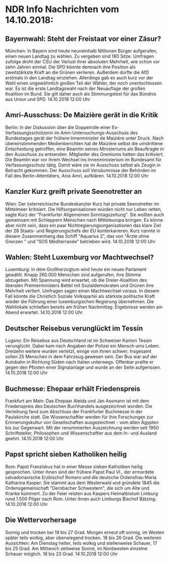 # NDR Info Nachrichten vom 14.10.2018:


## Bayernwahl: Steht der Freistaat vor einer Zäsur?
München:	     In Bayern sind heute neuneinhalb Millionen Bürger aufgerufen, einen neuen Landtag zu wählen. Zu vergeben sind 180 Sitze. Umfragen zufolge droht der CSU der Verlust ihrer absoluten Mehrheit, wie schon vor zehn Jahren einmal. Die SPD könnte demnach ihre Position als zweitstärkste Kraft an die Grünen verlieren. Außerdem dürfte die AfD erstmals in den Landtag einziehen. Allerdings gab es auch kurz vor der Wahl einen ungewöhnlich großen Teil der Wähler, der noch unentschlossen war. Es ist die erste Landtagswahl nach der Neuauflage der großen Koalition im Bund. Sie gilt daher auch als Stimmungstest für das Bündnis aus Union und SPD. 14.10.2018 12:00 Uhr 

## Amri-Ausschuss: De Maizière gerät in die Kritik
Berlin: In der Diskussion über die Doppelrolle einer Ex-Verfassungsschützerin im Amri-Untersuchungs-Ausschuss des Bundestages gerät der frühere Innenminister de Maizière unter Druck. Nach übereinstimmenden Medienberichten hat de Maizière selbst die umstrittene Entscheidung getroffen, eine Beamtin seines Ministeriums als Beauftragte in den Ausschuss zu entsenden. Mitglieder des Gremiums hatten das kritisiert. Die Beamtin war vor ihrem Wechsel ins Innenministerium im Bundesamt für Verfassungsschutz tätig. Damit wäre sie im Ausschuss selbst als Zeugin in Betracht gekommen. Der Ausschuss soll Versäumnisse der Behörden im Fall des Berlin-Attentäters, Anis Amri, aufklären. 14.10.2018 12:00 Uhr 

## Kanzler Kurz greift private Seenotretter an
Wien: Der österreichische Bundeskanzler Kurz hat private Seenotretter im Mittelmeer kritisiert. Die Hilfsorganisationen würden nicht nur Leben retten, sagte Kurz der "Frankfurter Allgemeinen Sonntagszeitung". Sie wollten auch gemeinsam mit Schleppern Menschen nach Mitteleuropa bringen. Es könne aber nicht sein, dass ein paar Nichtregierungsorganisationen das klare Ziel der 28 Staats- und Regierungschefs der EU konterkarieren. Kurz nannte in diesem Zusammenhang das Schiff "Aquarius 2", das von "Ärzte ohne Grenzen " und "SOS Méditerranée" betrieben wird. 14.10.2018 12:00 Uhr 

## Wahlen: Steht Luxemburg vor Machtwechsel?
Luxemburg: In dem Großherzogtum wird heute ein neues Parlament gewählt. Knapp 260.000 Menschen sind aufgerufen, ihre Stimme abzugeben. Mit Spannung wird erwartet, ob die Dreier-Koalition des liberalen Premierministers Bettel mit Sozialdemokraten und Grünen ihre Mehrheit verliert. Umfragen sagen einen Machtwechsel voraus. In diesem Fall könnte die Christlich Soziale Volkspartei als stärkste politische Kraft wieder die Führung einer luxemburgischen Regierung übernehmen. Die Wahllokale schließen bereits am frühen Nachmittag. Ergebnisse werden am Abend erwartet. 14.10.2018 12:00 Uhr 

## Deutscher Reisebus verunglückt im Tessin
Lugano:   Ein Reisebus aus Deutschland ist im Schweizer Kanton Tessin verunglückt. Dabei kam nach Angaben der Polizei ein Mensch ums Leben. Dreizehn weitere wurden verletzt, einige von ihnen schwer. Insgesamt sollen 25 Menschen in dem Fahrzeug gewesen sein. Der Bus war auf der Autobahn in Richtung Süden nach Italien unterwegs. Offenbar prallte er gegen den Pfosten einer Signalanlage und wurde an der Seite aufgerissen. 14.10.2018 12:00 Uhr 

## Buchmesse: Ehepaar erhält Friedenspreis
Frankfurt am Main: Das Ehepaar Aleida und Jan Assmann ist mit dem Friedenspreis des Deutschen Buchhandels ausgezeichnet worden. Die Verleihung fand zum Abschluss der Frankfurter Buchmesse in der Paulskirche statt. Die Wissenschaftler werden für ihre Forschungen zur Erinnerungskultur von Gesellschaften ausgezeichnet - vom alten Ägypten bis zur Gegenwart. Mit der renommierten Auszeichnung werden seit 1950 Schriftsteller, Philosophen und Wissenschaftler aus dem In- und Ausland geehrt. 14.10.2018 12:00 Uhr 

## Papst spricht sieben Katholiken heilig
Rom: 	Papst Franziskus hat in einer Messe sieben Katholiken heilig gesprochen. Unter ihnen sind der frühere Papst Paul VI., der ermordete salvadorianische Erzbischof Romero und die deutsche Ordensfrau Maria Katharina Kasper. Sie stammt aus dem Westerwald und gründete 1845 die Ordensgemeinschaft "Dernbacher Schwestern", die sich um Alte und Kranke kümmert. Zu der Feier reisten aus Kaspers Heimatbistum Limburg rund 1.500 Pilger nach Rom. Unter ihnen auch Limburgs Bischof Bätzing. 14.10.2018 12:00 Uhr 

## Die Wettervorhersage
Sonnig und trocken bei 19 bis 27 Grad. Morgen erneut oft sonnig, im Westen später teils wolkig, aber überwiegend trocken. 18 bis 26 Grad. Die weiteren Aussichten: Am Dienstag heiter, teils wolkig und stellenweise Schauer, 17 bis 25 Grad. Am Mittwoch zeitweise Sonne, im Nordwesten einzelne Schauer möglich. 16 bis 23 Grad. 14.10.2018 12:00 Uhr 

